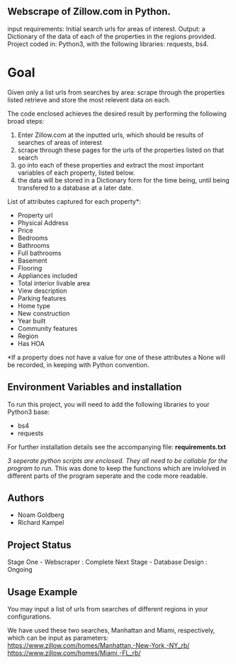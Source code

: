 
## Webscrape of Zillow.com in Python.

input requirements: Initial search urls for areas of interest.
Output: a Dictionary of the data of each of the properties in the regions provided.
Project coded in: Python3, with the following libraries: requests, bs4.

# Goal
Given only a list urls from searches by area: scrape through the properties listed retrieve and store the most relevent data on each.

The code enclosed achieves the desired result by performing the following broad steps:
1) Enter Zillow.com at the inputted urls, which should be results of searches of areas of interest
2) scrape through these pages for the urls of the properties listed on that search
3) go into each of these properties and extract the most important variables of each property, listed below.
4) the data will be stored in a Dictionary form for the time being, until being transfered to a database at a later date.

List of attributes captured for each property*:
- Property url
- Physical Address
- Price
- Bedrooms
- Bathrooms
- Full bathrooms
- Basement
- Flooring
- Appliances included
- Total interior livable area
- View description
- Parking features
- Home type
- New construction
- Year built
- Community features
- Region
- Has HOA


*If a property does not have a value for one of these attributes a None will be recorded, in keeping with Python convention.
## Environment Variables and installation

To run this project, you will need to add the following libraries to your Python3 base:
- bs4
- requests

For further installation details see the accompanying file: **requirements.txt**

*3 seperate python scripts are enclosed.
They all need to be callable for the program to run.*
This was done to keep the functions which are invlolved in different parts of the program seperate
and the code more readable.

## Authors

- Noam Goldberg
- Richard Kampel


## Project Status

Stage One -     Webscraper      : Complete
Next Stage -    Database Design : Ongoing

## Usage Example

You may input a list of urls from searches of different regions in your configurations.

We have used these two searches, Manhattan and Miami, respectively, which can be input as parameters:
https://www.zillow.com/homes/Manhattan,-New-York,-NY_rb/ https://www.zillow.com/homes/Miami,-FL_rb/